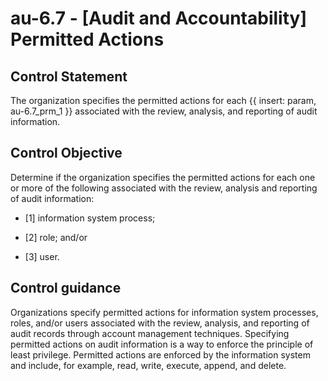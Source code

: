 # au-6.7 - \[Audit and Accountability\] Permitted Actions

## Control Statement

The organization specifies the permitted actions for each {{ insert: param, au-6.7_prm_1 }} associated with the review, analysis, and reporting of audit information.

## Control Objective

Determine if the organization specifies the permitted actions for each one or more of the following associated with the review, analysis and reporting of audit information:

- \[1\] information system process;

- \[2\] role; and/or

- \[3\] user.

## Control guidance

Organizations specify permitted actions for information system processes, roles, and/or users associated with the review, analysis, and reporting of audit records through account management techniques. Specifying permitted actions on audit information is a way to enforce the principle of least privilege. Permitted actions are enforced by the information system and include, for example, read, write, execute, append, and delete.
